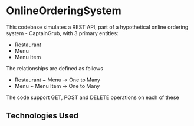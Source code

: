 # OnlineOrderingSystem

This codebase simulates a REST API, part of a hypothetical online ordering system - CaptainGrub, with 3 primary entities:
* Restaurant
* Menu
* Menu Item

The relationships are defined as follows
* Restaurant ~ Menu -> One to Many
* Menu ~ Menu Item -> One to Many

The code support GET, POST and DELETE operations on each of these

## Technologies Used
